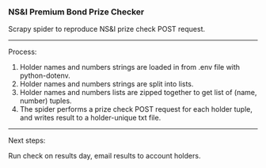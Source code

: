 ### NS&I Premium Bond Prize Checker

Scrapy spider to reproduce NS&I prize check POST request.

---

Process:

1. Holder names and numbers strings are loaded in from .env file with python-dotenv.
2. Holder names and numbers strings are split into lists.
3. Holder names and numbers lists are zipped together to get list of (name, number) tuples.
4. The spider performs a prize check POST request for each holder tuple, and writes result to a holder-unique txt file.

---

Next steps:

Run check on results day, email results to account holders.